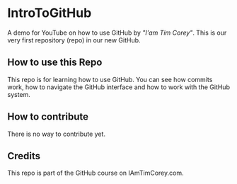 # IntroToGitHub
A demo for YouTube on how to use GitHub by _"I'am Tim Corey"_.
This is our very first repository (repo) in our new GitHub.

## How to use this Repo
This repo is for learning how to use GitHub. You can see how commits work, how to navigate the GitHub interface and how to work with the GitHub system.

## How to contribute
There is no way to contribute yet.

## Credits
This repo is part of the GitHub course on IAmTimCorey.com.
